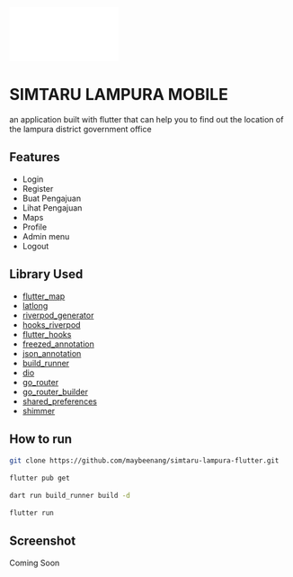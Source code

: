 ![logo](./assets/images/logo.png)

# SIMTARU LAMPURA MOBILE

an application built with flutter that can help you to find out the location of the lampura district government office

## Features

- Login
- Register
- Buat Pengajuan
- Lihat Pengajuan
- Maps
- Profile
- Admin menu
- Logout

## Library Used

- [flutter_map](https://pub.dev/packages/flutter_map)
- [latlong](https://pub.dev/packages/latlong)
- [riverpod_generator](https://pub.dev/packages/riverpod_generator)
- [hooks_riverpod](https://pub.dev/packages/hooks_riverpod)
- [flutter_hooks](https://pub.dev/packages/flutter_hooks)
- [freezed_annotation](https://pub.dev/packages/freezed_annotation)
- [json_annotation](https://pub.dev/packages/json_annotation)
- [build_runner](https://pub.dev/packages/build_runner)
- [dio](https://pub.dev/packages/dio)
- [go_router](https://pub.dev/packages/go_router)
- [go_router_builder](https://pub.dev/packages/go_router_builder)
- [shared_preferences](https://pub.dev/packages/shared_preferences)
- [shimmer](https://pub.dev/packages/shimmer)

## How to run

```bash
git clone https://github.com/maybeenang/simtaru-lampura-flutter.git
```

```bash
flutter pub get
```

```bash
dart run build_runner build -d
```

```bash
flutter run
```

## Screenshot

Coming Soon
